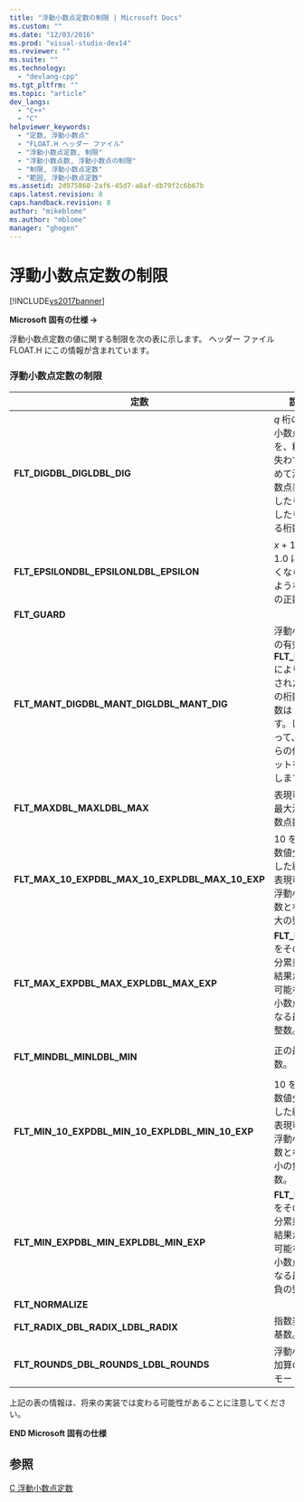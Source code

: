 ```yaml
---
title: "浮動小数点定数の制限 | Microsoft Docs"
ms.custom: ""
ms.date: "12/03/2016"
ms.prod: "visual-studio-dev14"
ms.reviewer: ""
ms.suite: ""
ms.technology: 
  - "devlang-cpp"
ms.tgt_pltfrm: ""
ms.topic: "article"
dev_langs: 
  - "C++"
  - "C"
helpviewer_keywords: 
  - "定数, 浮動小数点"
  - "FLOAT.H ヘッダー ファイル"
  - "浮動小数点定数, 制限"
  - "浮動小数点数, 浮動小数点の制限"
  - "制限, 浮動小数点定数"
  - "範囲, 浮動小数点定数"
ms.assetid: 2d975868-2af6-45d7-a8af-db79f2c6b67b
caps.latest.revision: 8
caps.handback.revision: 8
author: "mikeblome"
ms.author: "mblome"
manager: "ghogen"
---
```

# 浮動小数点定数の制限
[!INCLUDE[vs2017banner](../assembler/inline/includes/vs2017banner.md)]

**Microsoft 固有の仕様 →**  
  
 浮動小数点定数の値に関する制限を次の表に示します。  ヘッダー ファイル FLOAT.H にこの情報が含まれています。  
  
### 浮動小数点定数の制限  
  
|定数|説明|値|  
|--------|--------|-------|  
|**FLT\_DIGDBL\_DIGLDBL\_DIG**|*q* 桁の浮動小数点数を、精度を失わずに丸めて浮動小数点表現にしたり、戻したりできる桁数 *q*。|6 15 15|  
|**FLT\_EPSILONDBL\_EPSILONLDBL\_EPSILON**|*x* \+ 1.0 が 1.0 に等しくならないような最小の正数 *x*。|1.192092896e–07F 2.2204460492503131e–016 2.2204460492503131e–016|  
|**FLT\_GUARD**||0|  
|**FLT\_MANT\_DIGDBL\_MANT\_DIGLDBL\_MANT\_DIG**|浮動小数点の有効桁で **FLT\_RADIX** により指定された基数の桁数。  基数は 2 です。したがって、これらの値はビットを指定します。|24 53 53|  
|**FLT\_MAXDBL\_MAXLDBL\_MAX**|表現可能な最大浮動小数点数。|3.402823466e\+38F 1.7976931348623158e\+308 1.7976931348623158e\+308|  
|**FLT\_MAX\_10\_EXPDBL\_MAX\_10\_EXPLDBL\_MAX\_10\_EXP**|10 をその数値分累乗した結果が表現可能な浮動小数点数となる最大の整数。|38 308 308|  
|**FLT\_MAX\_EXPDBL\_MAX\_EXPLDBL\_MAX\_EXP**|**FLT\_RADIX** をその数値分累乗した結果が表現可能な浮動小数点数となる最大の整数。|128 1024 1024|  
|**FLT\_MINDBL\_MINLDBL\_MIN**|正の最小数。|1.175494351e–38F 2.2250738585072014e–308 2.2250738585072014e–308|  
|**FLT\_MIN\_10\_EXPDBL\_MIN\_10\_EXPLDBL\_MIN\_10\_EXP**|10 をその数値分累乗した結果が表現可能な浮動小数点数となる最小の負の整数。|–37<br /><br /> –307<br /><br /> –307|  
|**FLT\_MIN\_EXPDBL\_MIN\_EXPLDBL\_MIN\_EXP**|**FLT\_RADIX** をその数値分累乗した結果が表現可能な浮動小数点数となる最小の負の整数。|–125<br /><br /> –1021<br /><br /> –1021|  
|**FLT\_NORMALIZE**||0|  
|**FLT\_RADIX\_DBL\_RADIX\_LDBL\_RADIX**|指数表記の基数。|2 2 2|  
|**FLT\_ROUNDS\_DBL\_ROUNDS\_LDBL\_ROUNDS**|浮動小数点加算の丸めモード。|1 \(近く\) 1 \(近く\) 1 \(近く\)|  
  
 上記の表の情報は、将来の実装では変わる可能性があることに注意してください。  
  
 **END Microsoft 固有の仕様**  
  
## 参照  
 [C 浮動小数点定数](../c-language/c-floating-point-constants.md)